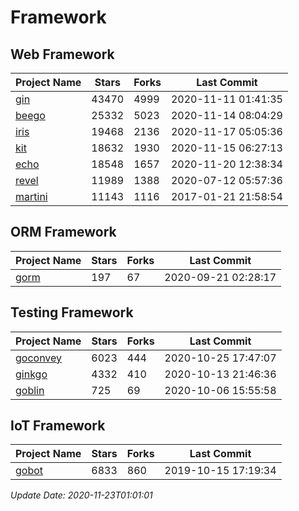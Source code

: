 # Framework

## Web Framework
| Project Name | Stars | Forks | Last Commit |
| ------------ | ----- | ----- | ----------- |
| [gin](https://github.com/gin-gonic/gin) | 43470 | 4999 | 2020-11-11 01:41:35 |
| [beego](https://github.com/astaxie/beego) | 25332 | 5023 | 2020-11-14 08:04:29 |
| [iris](https://github.com/kataras/iris) | 19468 | 2136 | 2020-11-17 05:05:36 |
| [kit](https://github.com/go-kit/kit) | 18632 | 1930 | 2020-11-15 06:27:13 |
| [echo](https://github.com/labstack/echo) | 18548 | 1657 | 2020-11-20 12:38:34 |
| [revel](https://github.com/revel/revel) | 11989 | 1388 | 2020-07-12 05:57:36 |
| [martini](https://github.com/go-martini/martini) | 11143 | 1116 | 2017-01-21 21:58:54 |

## ORM Framework
| Project Name | Stars | Forks | Last Commit |
| ------------ | ----- | ----- | ----------- |
| [gorm](https://github.com/jinzhu/gorm) | 197 | 67 | 2020-09-21 02:28:17 |

## Testing Framework
| Project Name | Stars | Forks | Last Commit |
| ------------ | ----- | ----- | ----------- |
| [goconvey](https://github.com/smartystreets/goconvey) | 6023 | 444 | 2020-10-25 17:47:07 |
| [ginkgo](https://github.com/onsi/ginkgo) | 4332 | 410 | 2020-10-13 21:46:36 |
| [goblin](https://github.com/franela/goblin) | 725 | 69 | 2020-10-06 15:55:58 |

## IoT Framework
| Project Name | Stars | Forks | Last Commit |
| ------------ | ----- | ----- | ----------- |
| [gobot](https://github.com/hybridgroup/gobot) | 6833 | 860 | 2019-10-15 17:19:34 |

*Update Date: 2020-11-23T01:01:01*